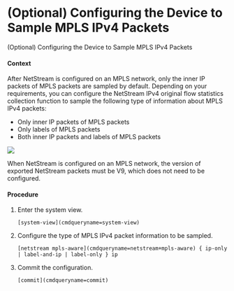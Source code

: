 (Optional) Configuring the Device to Sample MPLS IPv4 Packets
=============================================================

(Optional) Configuring the Device to Sample MPLS IPv4 Packets

#### Context

After NetStream is configured on an MPLS network, only the inner IP packets of MPLS packets are sampled by default. Depending on your requirements, you can configure the NetStream IPv4 original flow statistics collection function to sample the following type of information about MPLS IPv4 packets:

* Only inner IP packets of MPLS packets
* Only labels of MPLS packets
* Both inner IP packets and labels of MPLS packets

![](public_sys-resources/note_3.0-en-us.png) 

When NetStream is configured on an MPLS network, the version of exported NetStream packets must be V9, which does not need to be configured.



#### Procedure

1. Enter the system view.
   
   
   ```
   [system-view](cmdqueryname=system-view)
   ```
2. Configure the type of MPLS IPv4 packet information to be sampled.
   
   
   ```
   [netstream mpls-aware](cmdqueryname=netstream+mpls-aware) { ip-only | label-and-ip | label-only } ip
   ```
3. Commit the configuration.
   
   
   ```
   [commit](cmdqueryname=commit)
   ```